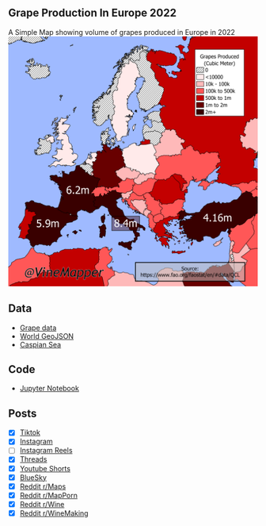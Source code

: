 ## Grape Production In Europe 2022
A Simple Map showing volume of grapes produced in Europe in 2022
![Map](Grape_Production_Europe_2022.png)

## Data
* [Grape data](https://www.fao.org/faostat/en/#data/QCL)
* [World GeoJSON](https://public.opendatasoft.com/explore/dataset/world-administrative-boundaries/export/?flg=en-us)
* [Caspian Sea](https://cartographyvectors.com/map/1224-caspian-sea)

## Code
* [Jupyter Notebook](FormatData.ipynb)

## Posts
- [x] [Tiktok](https://www.tiktok.com/@vinemapper/video/7441449515334536494)
- [x] [Instagram](https://www.instagram.com/p/DC-GhvxzOUS/)
- [ ] [Instagram Reels]()
- [x] [Threads](https://www.threads.net/@vinemapper)
- [x] [Youtube Shorts](https://www.youtube.com/shorts/8uBIjxhwQck)
- [x] [BlueSky](https://bsky.app/profile/vinemapper.bsky.social/post/3lc4jk32xrc2z)
- [x] [Reddit r/Maps](https://www.reddit.com/r/Maps/comments/1h2qyex/grapes_produced_in_europe_2022/)
- [x] [Reddit r/MapPorn](https://www.reddit.com/r/MapPorn/comments/1h2qkw0/grapes_produced_in_europe/)
- [x] [Reddit r/Wine](https://www.reddit.com/r/wine/comments/1h2qzrv/grapes_produced_in_europe/)
- [x] [Reddit r/WineMaking](https://www.reddit.com/r/winemaking/comments/1h2r07r/grapes_produced_in_europe/)
